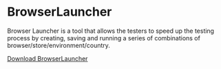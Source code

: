 # BrowserLauncher

Browser Launcher is a tool that allows the testers to speed up the testing process by creating, saving and running a series of combinations of browser/store/environment/country.

[Download BrowserLauncher](https://github.com/alaiaf/BrowserLauncher/files/599532/BrowserLauncher.zip)

